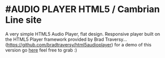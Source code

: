 #AUDIO PLAYER HTML5 / Cambrian Line site
================
A very simple HTML5 Audio Player, flat design. Responsive player built on the HTML5 Player framework provided by Brad Traversy... (https://github.com/bradtraversy/html5audioplayer) for a demo of this version go [here](http://aguycalledjames.com/portfolio/demos/camplayer) feel free to grab :)

